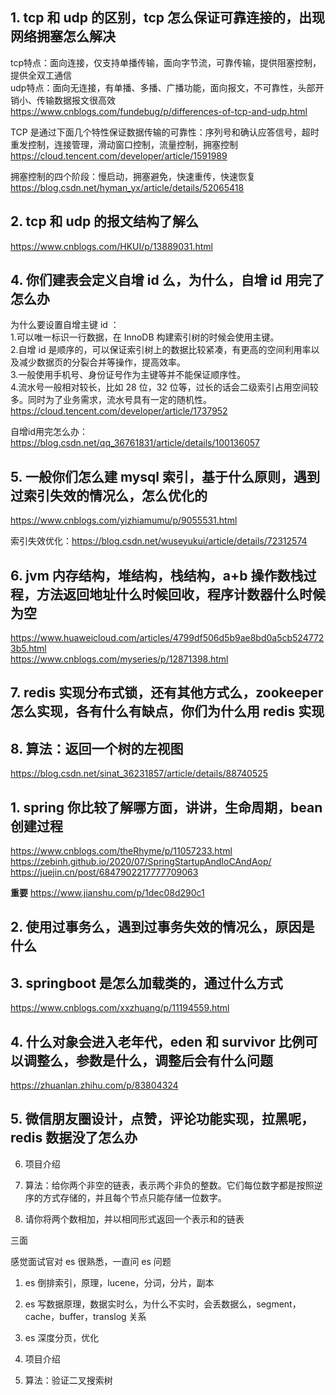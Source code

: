 ## 1. tcp 和 udp 的区别，tcp 怎么保证可靠连接的，出现网络拥塞怎么解决
tcp特点：面向连接，仅支持单播传输，面向字节流，可靠传输，提供阻塞控制，提供全双工通信  
udp特点：面向无连接，有单播、多播、广播功能，面向报文，不可靠性，头部开销小、传输数据报文很高效  
https://www.cnblogs.com/fundebug/p/differences-of-tcp-and-udp.html  

TCP 是通过下面几个特性保证数据传输的可靠性：序列号和确认应答信号，超时重发控制，连接管理，滑动窗口控制，流量控制，拥塞控制  
https://cloud.tencent.com/developer/article/1591989  

拥塞控制的四个阶段：慢启动，拥塞避免，快速重传，快速恢复  
https://blog.csdn.net/hyman_yx/article/details/52065418  

## 2. tcp 和 udp 的报文结构了解么
https://www.cnblogs.com/HKUI/p/13889031.html  

## 4. 你们建表会定义自增 id 么，为什么，自增 id 用完了怎么办
为什么要设置自增主键 id ：  
1.可以唯一标识一行数据，在 InnoDB 构建索引树的时候会使用主键。  
2.自增 id 是顺序的，可以保证索引树上的数据比较紧凑，有更高的空间利用率以及减少数据页的分裂合并等操作，提高效率。  
3.一般使用手机号、身份证号作为主键等并不能保证顺序性。  
4.流水号一般相对较长，比如 28 位，32 位等，过长的话会二级索引占用空间较多。同时为了业务需求，流水号具有一定的随机性。  
https://cloud.tencent.com/developer/article/1737952  

自增id用完怎么办：https://blog.csdn.net/qq_36761831/article/details/100136057  

## 5. 一般你们怎么建 mysql 索引，基于什么原则，遇到过索引失效的情况么，怎么优化的
https://www.cnblogs.com/yizhiamumu/p/9055531.html  

索引失效优化：https://blog.csdn.net/wuseyukui/article/details/72312574  

## 6. jvm 内存结构，堆结构，栈结构，a+b 操作数栈过程，方法返回地址什么时候回收，程序计数器什么时候为空
https://www.huaweicloud.com/articles/4799df506d5b9ae8bd0a5cb5247723b5.html  
https://www.cnblogs.com/myseries/p/12871398.html  

## 7. redis 实现分布式锁，还有其他方式么，zookeeper 怎么实现，各有什么有缺点，你们为什么用 redis 实现

## 8. 算法：返回一个树的左视图
https://blog.csdn.net/sinat_36231857/article/details/88740525  

## 1. spring 你比较了解哪方面，讲讲，生命周期，bean 创建过程
https://www.cnblogs.com/theRhyme/p/11057233.html  
https://zebinh.github.io/2020/07/SpringStartupAndIoCAndAop/  
https://juejin.cn/post/6847902217777709063  

**重要** https://www.jianshu.com/p/1dec08d290c1  

## 2. 使用过事务么，遇到过事务失效的情况么，原因是什么

## 3. springboot 是怎么加载类的，通过什么方式
https://www.cnblogs.com/xxzhuang/p/11194559.html  

## 4. 什么对象会进入老年代，eden 和 survivor 比例可以调整么，参数是什么，调整后会有什么问题
https://zhuanlan.zhihu.com/p/83804324  

## 5. 微信朋友圈设计，点赞，评论功能实现，拉黑呢，redis 数据没了怎么办

6. 项目介绍

7. 算法：给你两个非空的链表，表示两个非负的整数。它们每位数字都是按照逆序的方式存储的，并且每个节点只能存储一位数字。

8. 请你将两个数相加，并以相同形式返回一个表示和的链表



三面


感觉面试官对 es 很熟悉，一直问 es 问题



1. es 倒排索引，原理，lucene，分词，分片，副本

2. es 写数据原理，数据实时么，为什么不实时，会丢数据么，segment，cache，buffer，translog 关系

3. es 深度分页，优化

4. 项目介绍

5. 算法：验证二叉搜索树